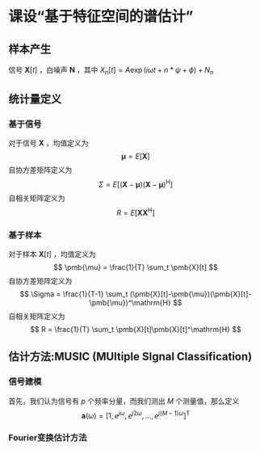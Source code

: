 # 课设“基于特征空间的谱估计”

## 样本产生
信号 $\pmb{X}[t]$ ，白噪声 $\pmb{N}$ ，其中 $X_n[t] = A\exp(i\omega t + n*\psi + \phi) + N_n$ 

## 统计量定义
### 基于信号
对于信号 $\pmb{X}$ ，均值定义为
$$ \pmb{\mu} = E[\pmb{X}] $$
自协方差矩阵定义为
 $$ \Sigma = E[(\pmb{X}-\pmb{\mu})(\pmb{X}-\pmb{\mu})^\mathrm{H}] $$
自相关矩阵定义为
$$ R = E[\pmb{X}\pmb{X}^\mathrm{H}] $$

### 基于样本
对于样本 $\pmb{X}[t]$ ，均值定义为
$$ \pmb{\mu} = \frac{1}{T} \sum_t \pmb{X}[t] $$
自协方差矩阵定义为
$$ \Sigma = \frac{1}{T-1} \sum_t (\pmb{X}[t]-\pmb{\mu})(\pmb{X}[t]-\pmb{\mu})^\mathrm{H} $$
自相关矩阵定义为
$$ R = \frac{1}{T} \sum_t \pmb{X}[t]\pmb{X}[t]^\mathrm{H} $$

## 估计方法:MUSIC (MUltiple SIgnal Classification)
### 信号建模
首先，我们认为信号有 $p$ 个频率分量，而我们测出 $M$ 个测量值，那么定义
$$ \pmb{a}(\omega) = [1,e^{j\omega},e^{j2\omega},...,e^{j(M-1)\omega}]^\mathrm{T} $$

### Fourier变换估计方法
